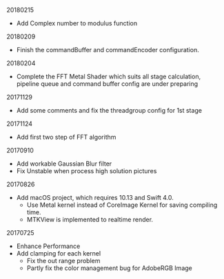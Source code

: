20180215

- Add Complex number to modulus function

20180209

- Finish the commandBuffer and commandEncoder configuration.

20180204

- Complete the FFT Metal Shader which suits all stage calculation, pipeline queue and command buffer config are under preparing 

20171129

- Add some comments and fix the threadgroup config for 1st stage

20171124

- Add first two step of FFT algorithm

20170910

- Add workable Gaussian Blur filter
- Fix Unstable when process high solution pictures

20170826

- Add macOS project, which requires 10.13 and Swift 4.0.
	- Use Metal kernel instead of CoreImage Kernel for saving compiling time.
	- MTKView is implemented to realtime render.

20170725

- Enhance Performance
- Add clamping for each kernel
	- Fix the out range problem
	- Partly fix the color management bug for AdobeRGB Image
